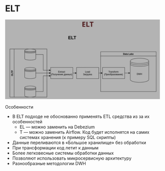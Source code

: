 # ELT

![arch](../../img/pattern/elt.jpg)

Особенности

- B ELT подходе не обоснованно применять ETL средства из за их особенностей
  - EL — можно заменить на Debezium
  - T — можно заменить Airflow. Код будет исполнятся на самих системах хранения (к примеру SQL скрипты)
- Данные переливаются в «Большое хранилище» без обработки
- При трансформации код летит к данным
- Более легковесные системы обработки данных
- Позволяют использовать микросервисную архитектуру
- Разнообразные методологии DWH

